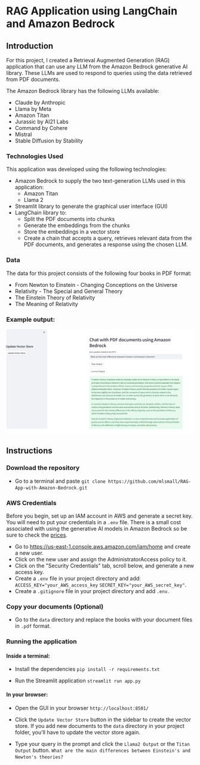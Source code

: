 # RAG Application using LangChain and Amazon Bedrock

## Introduction
For this project, I created a Retrieval Augmented Generation (RAG) application that can use any LLM from the Amazon Bedrock generative AI library. These LLMs are used to respond to queries using the data retrieved from PDF documents.

The Amazon Bedrock library has the following LLMs available:
- Claude by Anthropic
- Llama by Meta
- Amazon Titan
- Jurassic by AI21 Labs
- Command by Cohere
- Mistral
- Stable Diffusion by Stability
### Technologies Used
This application was developed using the following technologies:
- Amazon Bedrock to supply the two text-generation LLMs used in this application:
  - Amazon Titan
  - Llama 2
- Streamlit library to generate the graphical user interface (GUI)
- LangChain library to:
  -  Split the PDF documents into chunks
  -  Generate the embeddings from the chunks
  -  Store the embeddings in a vector store
  -  Create a chain that accepts a query, retrieves relevant data from the PDF documents, and generates a response using the chosen LLM.

### Data
The data for this project consists of the following four books in PDF format:
- From Newton to Einstein - Changing Conceptions on the Universe
- Relativity - The Special and General Theory
- The Einstein Theory of Relativity
- The Meaning of Relativity

### Example output:
<img src="https://github.com/mlsmall/RAG-App-with-Amazon-Bedrock/blob/main/output.png" width="1200" />

## Instructions
### Download the repository
* Go to a terminal and paste `git clone https://github.com/mlsmall/RAG-App-with-Amazon-Bedrock.git`

### AWS Credentials
Before you begin, set up an IAM account in AWS and generate a secret key. You will need to put your credentials in a `.env` file. There is a small cost associated with using the generative AI models in Amazon Bedrock so be sure to check the [prices](https://aws.amazon.com/bedrock/pricing/).
* Go to https://us-east-1.console.aws.amazon.com/iam/home and create a new user.
* Click on the new user and assign the AdministratorAccess policy to it.
* Click on the "Security Credentials" tab, scroll below, and generate a new access key.
* Create a `.env` file in your project directory and add:
`ACCESS_KEY="your_AWS_access_key`
`SECRET_KEY="your_AWS_secret_key"`.
* Create a `.gitignore` file in your project directory and add `.env`.

### Copy your documents (Optional)
* Go to the `data` directory and replace the books with your document files in `.pdf` format.
  
### Running the application
#### Inside a terminal:
* Install the dependencies
`pip install -r requirements.txt`

* Run the Streamlit application
`streamlit run app.py`

#### In your browser:

* Open the GUI in your browser
`http://localhost:8501/`

* Click the `Update Vector Store` button in the sidebar to create the vector store. If you add new documents to the `data` directory in your project folder, you'll have to update the vector store again.
* Type your query in the prompt and click the `Llama2 Output` or the `Titan Output` button.
`What are the main differences between Einstein's and Newton's theories?`
